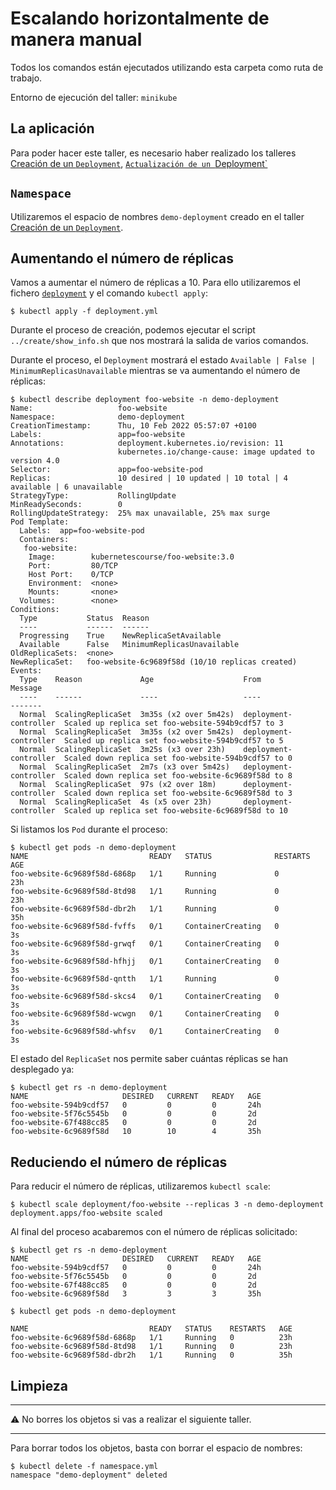 # Escalando horizontalmente de manera manual

Todos los comandos están ejecutados utilizando esta carpeta como ruta de trabajo.

Entorno de ejecución del taller: `minikube`

## La aplicación

Para poder hacer este taller, es necesario haber realizado los talleres 
[Creación de un `Deployment`](../create/README_es.md),
[`Actualización de un `Deployment`](../update/README_es.md)

## `Namespace`

Utilizaremos el espacio de nombres `demo-deployment` creado en el taller 
[Creación de un `Deployment`](../create/README_es.md).

## Aumentando el número de réplicas

Vamos a aumentar el número de réplicas a 10. Para ello utilizaremos el fichero [`deployment`](./deployment.yml) y
el comando  `kubectl apply`:

```shell
$ kubectl apply -f deployment.yml
```

Durante el proceso de creación, podemos ejecutar el script `../create/show_info.sh` que nos mostrará la salida de varios 
comandos.

Durante el proceso, el `Deployment` mostrará el estado `Available | False | MinimumReplicasUnavailable` mientras se va aumentando el número de réplicas:

```shell
$ kubectl describe deployment foo-website -n demo-deployment
Name:                   foo-website
Namespace:              demo-deployment
CreationTimestamp:      Thu, 10 Feb 2022 05:57:07 +0100
Labels:                 app=foo-website
Annotations:            deployment.kubernetes.io/revision: 11
                        kubernetes.io/change-cause: image updated to version 4.0
Selector:               app=foo-website-pod
Replicas:               10 desired | 10 updated | 10 total | 4 available | 6 unavailable
StrategyType:           RollingUpdate
MinReadySeconds:        0
RollingUpdateStrategy:  25% max unavailable, 25% max surge
Pod Template:
  Labels:  app=foo-website-pod
  Containers:
   foo-website:
    Image:        kubernetescourse/foo-website:3.0
    Port:         80/TCP
    Host Port:    0/TCP
    Environment:  <none>
    Mounts:       <none>
  Volumes:        <none>
Conditions:
  Type           Status  Reason
  ----           ------  ------
  Progressing    True    NewReplicaSetAvailable
  Available      False   MinimumReplicasUnavailable
OldReplicaSets:  <none>
NewReplicaSet:   foo-website-6c9689f58d (10/10 replicas created)
Events:
  Type    Reason             Age                    From                   Message
  ----    ------             ----                   ----                   -------
  Normal  ScalingReplicaSet  3m35s (x2 over 5m42s)  deployment-controller  Scaled up replica set foo-website-594b9cdf57 to 3
  Normal  ScalingReplicaSet  3m35s (x2 over 5m42s)  deployment-controller  Scaled up replica set foo-website-594b9cdf57 to 5
  Normal  ScalingReplicaSet  3m25s (x3 over 23h)    deployment-controller  Scaled down replica set foo-website-594b9cdf57 to 0
  Normal  ScalingReplicaSet  2m7s (x3 over 5m42s)   deployment-controller  Scaled down replica set foo-website-6c9689f58d to 8
  Normal  ScalingReplicaSet  97s (x2 over 18m)      deployment-controller  Scaled down replica set foo-website-6c9689f58d to 3
  Normal  ScalingReplicaSet  4s (x5 over 23h)       deployment-controller  Scaled up replica set foo-website-6c9689f58d to 10
```

Si listamos los `Pod` durante el proceso:

```shell
$ kubectl get pods -n demo-deployment
NAME                           READY   STATUS              RESTARTS   AGE
foo-website-6c9689f58d-6868p   1/1     Running             0          23h
foo-website-6c9689f58d-8td98   1/1     Running             0          23h
foo-website-6c9689f58d-dbr2h   1/1     Running             0          35h
foo-website-6c9689f58d-fvffs   0/1     ContainerCreating   0          3s
foo-website-6c9689f58d-grwqf   0/1     ContainerCreating   0          3s
foo-website-6c9689f58d-hfhjj   0/1     ContainerCreating   0          3s
foo-website-6c9689f58d-qntth   1/1     Running             0          3s
foo-website-6c9689f58d-skcs4   0/1     ContainerCreating   0          3s
foo-website-6c9689f58d-wcwgn   0/1     ContainerCreating   0          3s
foo-website-6c9689f58d-whfsv   0/1     ContainerCreating   0          3s
```

El estado del `ReplicaSet` nos permite saber cuántas réplicas se han desplegado ya:

```shell
$ kubectl get rs -n demo-deployment
NAME                     DESIRED   CURRENT   READY   AGE
foo-website-594b9cdf57   0         0         0       24h
foo-website-5f76c5545b   0         0         0       2d
foo-website-67f488cc85   0         0         0       2d
foo-website-6c9689f58d   10        10        4       35h
```

## Reduciendo el número de réplicas

Para reducir el número de réplicas, utilizaremos `kubectl scale`:

```shell
$ kubectl scale deployment/foo-website --replicas 3 -n demo-deployment
deployment.apps/foo-website scaled
```

Al final del proceso acabaremos con el número de réplicas solicitado:

```shell
$ kubectl get rs -n demo-deployment
NAME                     DESIRED   CURRENT   READY   AGE
foo-website-594b9cdf57   0         0         0       24h
foo-website-5f76c5545b   0         0         0       2d
foo-website-67f488cc85   0         0         0       2d
foo-website-6c9689f58d   3         3         3       35h

$ kubectl get pods -n demo-deployment

NAME                           READY   STATUS    RESTARTS   AGE
foo-website-6c9689f58d-6868p   1/1     Running   0          23h
foo-website-6c9689f58d-8td98   1/1     Running   0          23h
foo-website-6c9689f58d-dbr2h   1/1     Running   0          35h
```


## Limpieza

---

⚠️ No borres los objetos si vas a realizar el siguiente taller.

---

Para borrar todos los objetos, basta con borrar el espacio de nombres:

```shell
$ kubectl delete -f namespace.yml
namespace "demo-deployment" deleted
```